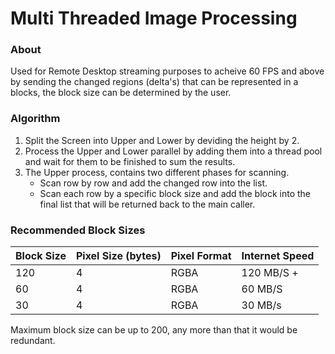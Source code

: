 # Multi Threaded Image Processing 

### About
Used for Remote Desktop streaming purposes to acheive 60 FPS and above by sending the changed regions (delta's) that can be represented in a blocks, the block size can be determined by the user.

### Algorithm
1. Split the Screen into Upper and Lower by deviding the height by 2.
2. Process the Upper and Lower parallel by adding them into a thread pool and wait for them to be finished to sum the results.
3. The Upper process, contains two different phases for scanning.
   - Scan row by row and add the changed row into the list.
   - Scan each row by a specific block size and add the block into the final list that will be returned back to the main caller.

### Recommended Block Sizes
| Block Size  | Pixel Size (bytes) |   Pixel Format  |  Internet Speed |
| ----------- | -------------      | -------------   |  -------------  |
| 120         | 4                  |      RGBA       |     120 MB/S +  |
| 60          | 4                  |      RGBA       |     60 MB/S     |
| 30          | 4                  |      RGBA       |     30 MB/s     |

Maximum block size can be up to 200, any more than that it would be redundant.
